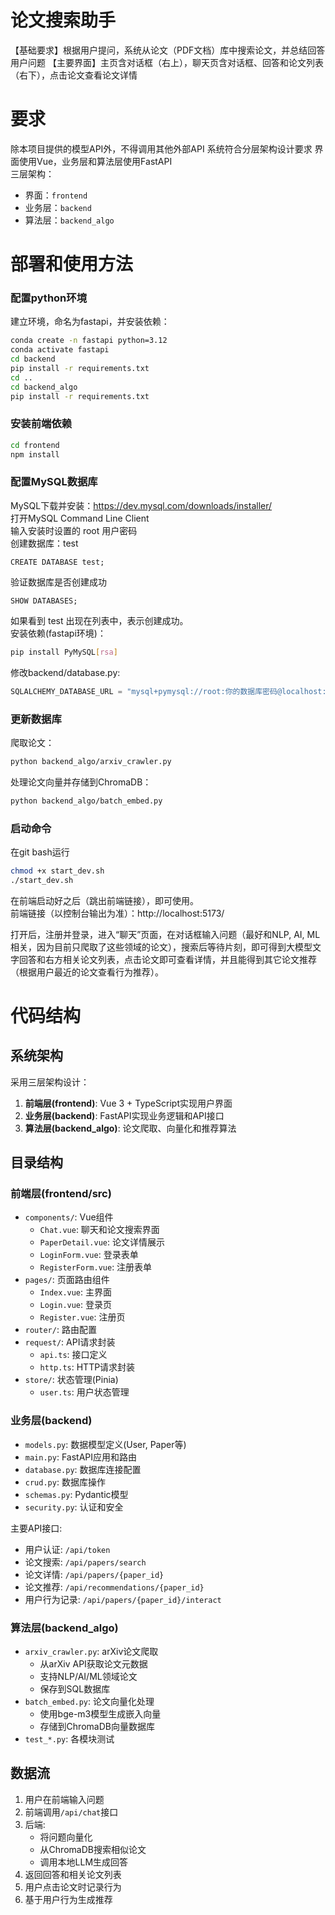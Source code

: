 # 论文搜索助手
【基础要求】根据用户提问，系统从论文（PDF文档）库中搜索论文，并总结回答用户问题
【主要界面】主页含对话框（右上），聊天页含对话框、回答和论文列表（右下），点击论文查看论文详情

# 要求
除本项目提供的模型API外，不得调用其他外部API
系统符合分层架构设计要求
界面使用Vue，业务层和算法层使用FastAPI  
三层架构：
- 界面：`frontend`
- 业务层：`backend`
- 算法层：`backend_algo`

# 部署和使用方法
### 配置python环境
建立环境，命名为fastapi，并安装依赖：
``` bash
conda create -n fastapi python=3.12
conda activate fastapi
cd backend
pip install -r requirements.txt
cd ..
cd backend_algo
pip install -r requirements.txt
```  

### 安装前端依赖
```sh
cd frontend
npm install
```  

### 配置MySQL数据库
MySQL下载并安装：https://dev.mysql.com/downloads/installer/  
打开MySQL Command Line Client  
输入安装时设置的 ​​root 用户密码  
创建数据库：test  
``` mysql
CREATE DATABASE test;
```  
​​验证数据库是否创建成功​​
``` mysql
SHOW DATABASES;
```  
如果看到 test 出现在列表中，表示创建成功。  
安装依赖(fastapi环境)：  
``` bash
pip install PyMySQL[rsa]
```
修改backend/database.py:  
``` python
SQLALCHEMY_DATABASE_URL = "mysql+pymysql://root:你的数据库密码@localhost:3306/test"
```

### 更新数据库
爬取论文：
``` bash
python backend_algo/arxiv_crawler.py
```  

处理论文向量并存储到ChromaDB：
``` bash
python backend_algo/batch_embed.py
```  
### 启动命令
在git bash运行
``` bash
chmod +x start_dev.sh
./start_dev.sh
```

在前端启动好之后（跳出前端链接），即可使用。  
前端链接（以控制台输出为准）：http://localhost:5173/  

打开后，注册并登录，进入“聊天”页面，在对话框输入问题（最好和NLP, AI, ML相关，因为目前只爬取了这些领域的论文），搜索后等待片刻，即可得到大模型文字回答和右方相关论文列表，点击论文即可查看详情，并且能得到其它论文推荐（根据用户最近的论文查看行为推荐）。

# 代码结构

## 系统架构
采用三层架构设计：
1. **前端层(frontend)**: Vue 3 + TypeScript实现用户界面
2. **业务层(backend)**: FastAPI实现业务逻辑和API接口
3. **算法层(backend_algo)**: 论文爬取、向量化和推荐算法

## 目录结构

### 前端层(frontend/src)
- `components/`: Vue组件
  - `Chat.vue`: 聊天和论文搜索界面
  - `PaperDetail.vue`: 论文详情展示
  - `LoginForm.vue`: 登录表单
  - `RegisterForm.vue`: 注册表单
- `pages/`: 页面路由组件
  - `Index.vue`: 主界面
  - `Login.vue`: 登录页
  - `Register.vue`: 注册页
- `router/`: 路由配置
- `request/`: API请求封装
  - `api.ts`: 接口定义
  - `http.ts`: HTTP请求封装
- `store/`: 状态管理(Pinia)
  - `user.ts`: 用户状态管理

### 业务层(backend)
- `models.py`: 数据模型定义(User, Paper等)
- `main.py`: FastAPI应用和路由
- `database.py`: 数据库连接配置
- `crud.py`: 数据库操作
- `schemas.py`: Pydantic模型
- `security.py`: 认证和安全

主要API接口:
- 用户认证: `/api/token`
- 论文搜索: `/api/papers/search`
- 论文详情: `/api/papers/{paper_id}`
- 论文推荐: `/api/recommendations/{paper_id}`
- 用户行为记录: `/api/papers/{paper_id}/interact`

### 算法层(backend_algo)
- `arxiv_crawler.py`: arXiv论文爬取
  - 从arXiv API获取论文元数据
  - 支持NLP/AI/ML领域论文
  - 保存到SQL数据库
- `batch_embed.py`: 论文向量化处理
  - 使用bge-m3模型生成嵌入向量
  - 存储到ChromaDB向量数据库
- `test_*.py`: 各模块测试

## 数据流
1. 用户在前端输入问题
2. 前端调用`/api/chat`接口
3. 后端:
   - 将问题向量化
   - 从ChromaDB搜索相似论文
   - 调用本地LLM生成回答
4. 返回回答和相关论文列表
5. 用户点击论文时记录行为
6. 基于用户行为生成推荐
